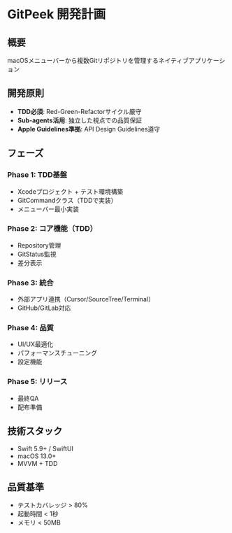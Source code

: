 # GitPeek 開発計画

## 概要
macOSメニューバーから複数Gitリポジトリを管理するネイティブアプリケーション

## 開発原則
- **TDD必須**: Red-Green-Refactorサイクル厳守
- **Sub-agents活用**: 独立した視点での品質保証
- **Apple Guidelines準拠**: API Design Guidelines遵守

## フェーズ

### Phase 1: TDD基盤
- Xcodeプロジェクト + テスト環境構築
- GitCommandクラス（TDDで実装）
- メニューバー最小実装

### Phase 2: コア機能（TDD）
- Repository管理
- GitStatus監視
- 差分表示

### Phase 3: 統合
- 外部アプリ連携（Cursor/SourceTree/Terminal）
- GitHub/GitLab対応

### Phase 4: 品質
- UI/UX最適化
- パフォーマンスチューニング
- 設定機能

### Phase 5: リリース
- 最終QA
- 配布準備

## 技術スタック
- Swift 5.9+ / SwiftUI
- macOS 13.0+
- MVVM + TDD

## 品質基準
- テストカバレッジ > 80%
- 起動時間 < 1秒
- メモリ < 50MB